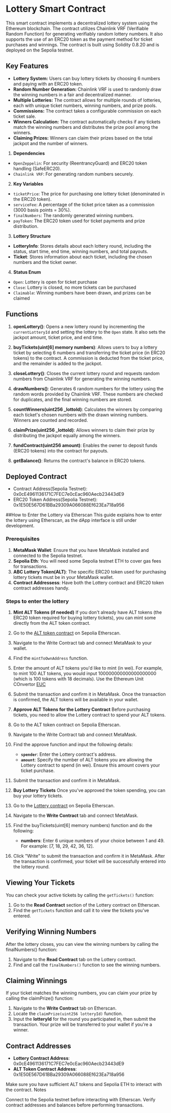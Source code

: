 # Lottery Smart Contract

This smart contract implements a decentralized lottery system using the Ethereum blockchain. The contract utilizes Chainlink VRF (Verifiable Random Function) for generating verifiably random lottery numbers. It also supports the use of an ERC20 token as the payment method for ticket purchases and winnings. The contract is built using Solidity 0.8.20 and is deployed on the Sepolia testnet.

## Key Features

* **Lottery System:** Users can buy lottery tickets by choosing 6 numbers and paying with an ERC20 token.
* **Random Number Generation:** Chainlink VRF is used to randomly draw the winning numbers in a fair and decentralized manner.
* **Multiple Lotteries:** The contract allows for multiple rounds of lotteries, each with unique ticket numbers, winning numbers, and prize pools.
* **Commissions:** The contract takes a configurable commission on each ticket sale.
* **Winners Calculation:** The contract automatically checks if any tickets match the winning numbers and distributes the prize pool among the winners.
* **Claiming Prizes:** Winners can claim their prizes based on the total jackpot and the number of winners.


1. **Dependencies**
* `OpenZeppelin`: For security (ReentrancyGuard) and ERC20 token handling (SafeERC20).
* `Chainlink VRF`: For generating random numbers securely.
2. **Key Variables**
* `ticketPrice`: The price for purchasing one lottery ticket (denominated in the ERC20 token).
* `serviceFee`: A percentage of the ticket price taken as a commission (3000 basis points = 30%).
* `finalNumbers`: The randomly generated winning numbers.
* `payToken`: The ERC20 token used for ticket payments and prize distribution.
3. **Lottery Structure**
* **LotteryInfo**: Stores details about each lottery round, including the status, start time, end time, winning numbers, and total payouts.
* **Ticket**: Stores information about each ticket, including the chosen numbers and the ticket owner.
4. **Status Enum**
* `Open`: Lottery is open for ticket purchase
* `Close`: Lottery is closed, no more tickets can be purchased
* `Claimable`: Winning numbers have been drawn, and prizes can be claimed

## Functions

1. **openLottery()**: Opens a new lottery round by incrementing the `currentLotteryId` and setting the lottery to the `Open` state. It also sets the jackpot amount, ticket price, and end time.

2. **buyTickets(uint[6] memory numbers)**: Allows users to buy a lottery ticket by selecting 6 numbers and transferring the ticket price (in ERC20 tokens) to the contract. A commission is deducted from the ticket price, and the remainder is added to the jackpot.

3. **closeLottery()**: Closes the current lottery round and requests random numbers from Chainlink VRF for generating the winning numbers.

4. **drawNumbers()**: Generates 6 random numbers for the lottery using the random words provided by Chainlink VRF. These numbers are checked for duplicates, and the final winning numbers are stored.

5. **countWinners(uint256 _lottoId)**: Calculates the winners by comparing each ticket's chosen numbers with the drawn winning numbers. Winners are counted and recorded.

6. **claimPrize(uint256 _lottoId)**: Allows winners to claim their prize by distributing the jackpot equally among the winners.

7. **fundContract(uint256 amount)**: Enables the owner to deposit funds (ERC20 tokens) into the contract for payouts.

8. **getBalance()**: Returns the contract's balance in ERC20 tokens.

## Deployed Contract
* Contract Address(Sepolia Testnet): 0x0cE4961136171C7FEC7e0cEac960Aecb23443dE9
* ERC20 Token Address(Sepolia Testnet): 0x1E50E567D61BBa29309A066088Ef623Ea718a956

##How to Enter the Lottery via Etherscan
This guide explains how to enter the lottery using Etherscan, as the dApp interface is still under development.

### Prerequisites
1. **MetaMask Wallet**: Ensure that you have MetaMask installed and connected to the Sepolia testnet.
2. **Sepolia Eth**: You will need some Sepolia testnet ETH to cover gas fees for transactions.
3. **ABC Lottery Token(ALT)**: The specific ERC20 token used for purchasing lottery tickets must be in your MetaMask wallet.
4. **Contract Addressess**: Have both the Lottery contract and ERC20 token contract addresses handy.

### Steps to enter the lottery
1. **Mint ALT Tokens (if needed)**
If you don't already have ALT tokens (the ERC20 token required for buying lottery tickets), you can mint some directly from the ALT token contract.
1. Go to the [ALT token contract](https://sepolia.etherscan.io/address/0x1e50e567d61bba29309a066088ef623ea718a956) on Sepolia Etherscan.
2. Navigate to the Write Contract tab and connect MetaMask to your wallet.
3. Find the `mintToOwnAddress` function.
4. Enter the amount of ALT tokens you'd like to mint (in wei). For example, to mint 100 ALT tokens, you would input       100000000000000000000 (which is 100 tokens with 18 decimals). Use the Ethereum Unit COnvertor [EUC](https://eth-converter.com/)
5. Submit the transaction and confirm it in MetaMask.
Once the transaction is confirmed, the ALT tokens will be available in your wallet.

2. **Approve ALT Tokens for the Lottery Contract**
Before purchasing tickets, you need to allow the Lottery contract to spend your ALT tokens.
1. Go to the ALT token contract on Sepolia Etherscan.
2. Navigate to the Write Contract tab and connect MetaMask.
3. Find the approve function and input the following details:
   * **`spender`**: Enter the Lottery contract's address.
   * **`amount`**: Specify the number of ALT tokens you are allowing the Lottery contract to spend (in wei). Ensure                        this amount covers your ticket purchase.
4. Submit the transaction and confirm it in MetaMask.

3. **Buy Lottery Tickets**
Once you've approved the token spending, you can buy your lottery tickets.
1. Go to the [Lottery contract](https://sepolia.etherscan.io/address/0x1e50e567d61bba29309a066088ef623ea718a956) on Sepolia Etherscan.
2. Navigate to the **Write Contract** tab and connect MetaMask.
3. Find the buyTickets(uint[6] memory numbers) function and do the following:
   * **numbers**: Enter 6 unique numbers of your choice between 1 and 49. For example: [7, 18, 29, 42, 36, 12].
4. Click "Write" to submit the transaction and confirm it in MetaMask.
After the transaction is confirmed, your ticket will be successfully entered into the lottery round.

## Viewing Your Tickets
You can check your active tickets by calling the `getTickets()` function:

1. Go to the **Read Contract** section of the Lottery contract on Etherscan.
2. Find the `getTickets` function and call it to view the tickets you’ve entered.

## Verifying Winning Numbers
After the lottery closes, you can view the winning numbers by calling the finalNumbers() function:

1. Navigate to the **Read Contract** tab on the Lottery contract.
2. Find and call the `finalNumbers()` function to see the winning numbers.

## Claiming Winnings

If your ticket matches the winning numbers, you can claim your prize by calling the claimPrize() function:

1. Navigate to the **Write Contract** tab on Etherscan.
2. Locate the `claimPrize(uint256 lotteryId)` function.
3. Input the **lotteryId** for the round you participated in, then submit the transaction.
Your prize will be transferred to your wallet if you're a winner.

## Contract Addresses

* **Lottery Contract Address**: 0x0cE4961136171C7FEC7e0cEac960Aecb23443dE9
* **ALT Token Contract Address**: 0x1E50E567D61BBa29309A066088Ef623Ea718a956

Make sure you have sufficient ALT tokens and Sepolia ETH to interact with the contract.
Notes

Connect to the Sepolia testnet before interacting with Etherscan.
Verify contract addresses and balances before performing transactions.



